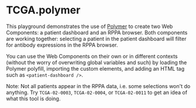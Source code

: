 TCGA.polymer
============

This playground demonstrates the use of [Polymer](http://www.polymer-project.org) to create two Web Components: a patient dashboard and an RPPA browser. Both components are working together: selecting a patient in the patient dashboard will filter for antibody expressions in the RPPA browser.

You can use the Web Components on their own or in different contexts (without the worry of overwriting global variables and such) by loading the Polymer polyfill, importing the custom elements, and adding an HTML tag such as `<patient-dashboard />`.

Note: Not all patients appear in the RPPA data, i.e. some selections won't do anything. Try `TCGA-02-0003`, `TCGA-02-0004`, or `TCGA-02-0011` to get an idea of what this tool is doing.
